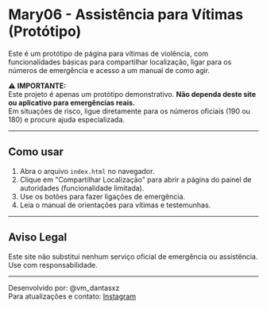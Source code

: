 # Mary06 - Assistência para Vítimas (Protótipo)

Este é um protótipo de página para vítimas de violência, com funcionalidades básicas para compartilhar localização, ligar para os números de emergência e acesso a um manual de como agir.

⚠️ **IMPORTANTE:**  
Este projeto é apenas um protótipo demonstrativo. **Não dependa deste site ou aplicativo para emergências reais.**  
Em situações de risco, ligue diretamente para os números oficiais (190 ou 180) e procure ajuda especializada.

---

## Como usar

1. Abra o arquivo `index.html` no navegador.  
2. Clique em "Compartilhar Localização" para abrir a página do painel de autoridades (funcionalidade limitada).  
3. Use os botões para fazer ligações de emergência.  
4. Leia o manual de orientações para vítimas e testemunhas.

---

## Aviso Legal

Este site não substitui nenhum serviço oficial de emergência ou assistência. Use com responsabilidade.

---

Desenvolvido por: @vm_dantasxz  
Para atualizações e contato: [Instagram](https://instagram.com/vm_dantasxz)
